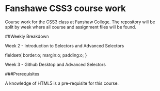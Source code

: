 # Fanshawe CSS3 course work
Course work for the CSS3 class at Fanshaw College.  The repository will be split by week where all course and assignment files will be found.

##Weekly Breakdown

Week 2 - Introduction to Selectors and Advanced Selectors

fieldset{
border:o;
margin:o;
padding:o;
}

Week 3 - Github Desktop and Advanced Selectors

###Prerequisites

A knowledge of HTML5 is a pre-requisite for this course.
